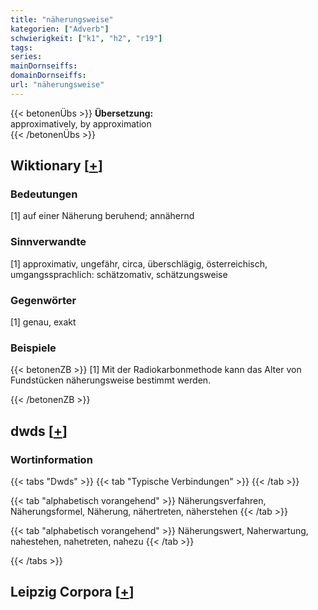 ```yaml
---
title: "näherungsweise"
kategorien: ["Adverb"]
schwierigkeit: ["k1", "h2", "r19"]
tags:
series:
mainDornseiffs:
domainDornseiffs:
url: "näherungsweise"
---
```


{{< betonenÜbs >}}
**Übersetzung:**  
approximatively, by approximation  
{{< /betonenÜbs >}}

## Wiktionary [[+](https://de.wiktionary.org/wiki/näherungsweise)]

### Bedeutungen
[1] auf einer Näherung beruhend; annähernd  

### Sinnverwandte
[1] approximativ, ungefähr, circa, überschlägig, österreichisch, umgangssprachlich: schätzomativ, schätzungsweise  

### Gegenwörter
[1] genau, exakt  

### Beispiele
{{< betonenZB >}}
[1] Mit der Radiokarbonmethode kann das Alter von Fundstücken näherungsweise bestimmt werden.  

{{< /betonenZB >}}


## dwds [[+](https://www.dwds.de/wb/näherungsweise)]

### Wortinformation
{{< tabs "Dwds" >}}
{{< tab "Typische Verbindungen" >}}
{{< /tab >}}

{{< tab "alphabetisch vorangehend" >}}
Näherungsverfahren, Näherungsformel, Näherung, nähertreten, näherstehen
{{< /tab >}}

{{< tab "alphabetisch vorangehend" >}}
Näherungswert, Naherwartung, nahestehen, nahetreten, nahezu
{{< /tab >}}

{{< /tabs >}}

## Leipzig Corpora [[+](https://corpora.uni-leipzig.de/en/res?word=näherungsweise&corpusId=deu_newscrawl-public_2018)]

